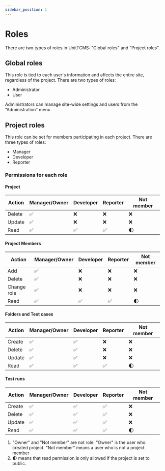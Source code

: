 ```yaml
---
sidebar_position: 1
---
```


# Roles

There are two types of roles in UnitTCMS: "Global roles" and "Project roles".

## Global roles

This role is tied to each user's information and affects the entire site, regardless of the project.
There are two types of roles:

- Administrator
- User

Administrators can manage site-wide settings and users from the “Administration” menu.

## Project roles

This role can be set for members participating in each project.
There are three types of roles:

- Manager
- Developer
- Reporter

### Permissions for each role

#### Project

| Action | Manager/Owner | Developer | Reporter | Not member |
| ------ | ------------- | --------- | -------- | ---------- |
| Delete | ✅            | ❌        | ❌       | ❌         |
| Update | ✅            | ❌        | ❌       | ❌         |
| Read   | ✅            | ✅        | ✅       | 🌓         |

#### Project Members

| Action      | Manager/Owner | Developer | Reporter | Not member |
| ----------- | ------------- | --------- | -------- | ---------- |
| Add         | ✅            | ❌        | ❌       | ❌         |
| Delete      | ✅            | ❌        | ❌       | ❌         |
| Change role | ✅            | ❌        | ❌       | ❌         |
| Read        | ✅            | ✅        | ✅       | 🌓         |

#### Folders and Test cases

| Action | Manager/Owner | Developer | Reporter | Not member |
| ------ | ------------- | --------- | -------- | ---------- |
| Create | ✅            | ✅        | ❌       | ❌         |
| Delete | ✅            | ✅        | ❌       | ❌         |
| Update | ✅            | ✅        | ❌       | ❌         |
| Read   | ✅            | ✅        | ✅       | 🌓         |

#### Test runs

| Action | Manager/Owner | Developer | Reporter | Not member |
| ------ | ------------- | --------- | -------- | ---------- |
| Create | ✅            | ✅        | ✅       | ❌         |
| Delete | ✅            | ✅        | ✅       | ❌         |
| Update | ✅            | ✅        | ✅       | ❌         |
| Read   | ✅            | ✅        | ✅       | 🌓         |

1. "Owner" and "Not member" are not role. "Owner" is the user who created project.
   "Not member" means a user who is not a project member
1. 🌓 means that read permission is only allowed if the project is set to public.
